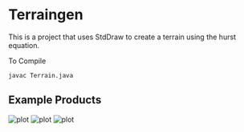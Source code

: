 # Terraingen
This is a project that uses StdDraw to create a terrain using the hurst equation.

To Compile
```
javac Terrain.java
```
## Example Products
![plot](https://github.com/Tanzebruh/Terraingen/blob/main/Example2.png)
![plot](https://github.com/Tanzebruh/Terraingen/blob/main/Example3.png)
![plot](https://github.com/Tanzebruh/Terraingen/blob/main/example1.png)
